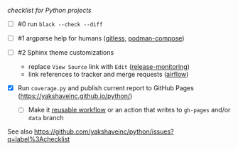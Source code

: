 *checklist for Python projects*

* [ ] #0 run `black --check --diff`

* [ ] #1 argparse help for humans ([gitless](https://github.com/sdg-mit/gitless/pull/139/files), [podman-compose](https://github.com/containers/podman-compose/pull/359/files))

* [ ] #2 Sphinx theme customizations
  - replace `View Source` link with `Edit` ([release-monitoring](https://github.com/release-monitoring/anitya/pull/693))
  - link references to tracker and merge requests ([airflow](https://github.com/apache/airflow/pull/4587))

* [x] Run `coverage.py` and publish current report to GitHub Pages (https://yakshaveinc.github.io/python/)
  * [ ] Make it [reusable workflow](https://github.blog/2022-02-10-using-reusable-workflows-github-actions/) or an action that writes to `gh-pages` and/or `data` branch

See also https://github.com/yakshaveinc/python/issues?q=label%3Achecklist
